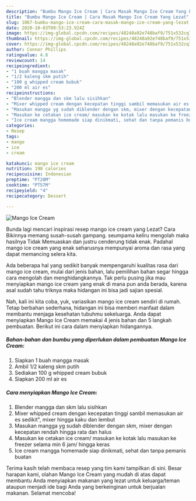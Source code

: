 ```yaml
---
description: "Bumbu Mango Ice Cream | Cara Masak Mango Ice Cream Yang Lezat"
title: "Bumbu Mango Ice Cream | Cara Masak Mango Ice Cream Yang Lezat"
slug: 1067-bumbu-mango-ice-cream-cara-masak-mango-ice-cream-yang-lezat
date: 2020-10-03T09:53:23.924Z
image: https://img-global.cpcdn.com/recipes/48248a92e748baf9/751x532cq70/mango-ice-cream-foto-resep-utama.jpg
thumbnail: https://img-global.cpcdn.com/recipes/48248a92e748baf9/751x532cq70/mango-ice-cream-foto-resep-utama.jpg
cover: https://img-global.cpcdn.com/recipes/48248a92e748baf9/751x532cq70/mango-ice-cream-foto-resep-utama.jpg
author: Connor Phillips
ratingvalue: 4.8
reviewcount: 14
recipeingredient:
- "1 buah mangga masak"
- "1/2 kaleng skm putih"
- "100 g whipped cream bubuk"
- "200 ml air es"
recipeinstructions:
- "Blender mangga dan skm lalu sisihkan"
- "Mixer whipped cream dengan kecepatan tinggi sambil memasukan air es sedikit&#34;, mixer hingga kaku dan lembut"
- "Masukan mangga yg sudah diblender dengan skm, mixer dengan kecepatan rendah hingga rata dan halus"
- "Masukan ke cetakan ice cream/ masukan ke kotak lalu masukan ke freezer selama min 6 jam/ hingga keras"
- "Ice cream mangga homemade siap dinikmati, sehat dan tanpa pemanis buatan"
categories:
- Resep
tags:
- mango
- ice
- cream

katakunci: mango ice cream 
nutrition: 198 calories
recipecuisine: Indonesian
preptime: "PT28M"
cooktime: "PT57M"
recipeyield: "4"
recipecategory: Dessert

---
```



![Mango Ice Cream](https://img-global.cpcdn.com/recipes/48248a92e748baf9/751x532cq70/mango-ice-cream-foto-resep-utama.jpg)

Bunda lagi mencari inspirasi resep mango ice cream yang Lezat? Cara Bikinnya memang susah-susah gampang. seumpama keliru mengolah maka hasilnya Tidak Memuaskan dan justru cenderung tidak enak. Padahal mango ice cream yang enak seharusnya mempunyai aroma dan rasa yang dapat memancing selera kita.



Ada beberapa hal yang sedikit banyak mempengaruhi kualitas rasa dari mango ice cream, mulai dari jenis bahan, lalu pemilihan bahan segar hingga cara mengolah dan menghidangkannya. Tak perlu pusing jika mau menyiapkan mango ice cream yang enak di mana pun anda berada, karena asal sudah tahu triknya maka hidangan ini bisa jadi sajian spesial.


Nah, kali ini kita coba, yuk, variasikan mango ice cream sendiri di rumah. Tetap berbahan sederhana, hidangan ini bisa memberi manfaat dalam membantu menjaga kesehatan tubuhmu sekeluarga. Anda dapat menyiapkan Mango Ice Cream memakai 4 jenis bahan dan 5 langkah pembuatan. Berikut ini cara dalam menyiapkan hidangannya.

<!--inarticleads1-->

##### Bahan-bahan dan bumbu yang diperlukan dalam pembuatan Mango Ice Cream:

1. Siapkan 1 buah mangga masak
1. Ambil 1/2 kaleng skm putih
1. Sediakan 100 g whipped cream bubuk
1. Siapkan 200 ml air es




<!--inarticleads2-->

##### Cara menyiapkan Mango Ice Cream:

1. Blender mangga dan skm lalu sisihkan
1. Mixer whipped cream dengan kecepatan tinggi sambil memasukan air es sedikit&#34;, mixer hingga kaku dan lembut
1. Masukan mangga yg sudah diblender dengan skm, mixer dengan kecepatan rendah hingga rata dan halus
1. Masukan ke cetakan ice cream/ masukan ke kotak lalu masukan ke freezer selama min 6 jam/ hingga keras
1. Ice cream mangga homemade siap dinikmati, sehat dan tanpa pemanis buatan




Terima kasih telah membaca resep yang tim kami tampilkan di sini. Besar harapan kami, olahan Mango Ice Cream yang mudah di atas dapat membantu Anda menyiapkan makanan yang lezat untuk keluarga/teman ataupun menjadi ide bagi Anda yang berkeinginan untuk berjualan makanan. Selamat mencoba!
